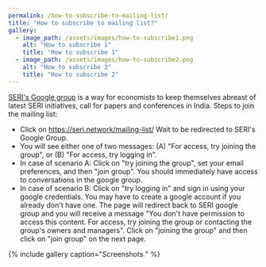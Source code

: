 ```yaml
---
permalink: /how-to-subscribe-to-mailing-list/
title: "How to subscribe to mailing list?"
gallery:
  - image_path: /assets/images/how-to-subscribe1.png
    alt: "How to subscribe 1"
    title: "How to subscribe 1"
  - image_path: /assets/images/how-to-subscribe2.png
    alt: "How to subscribe 2"
    title: "How to subscribe 2"
---
```


[SERI's Google group](https://seri.network/mailing-list/) is a way for economists to keep themselves abreast of latest SERI initiatives, call for papers and conferences in India. Steps to join the mailing list:

* Click on https://seri.network/mailing-list/ Wait to be redirected to SERI's Google Group.
* You will see either one of two messages: (A) "For access, try joining the group", or (B) "For access, try logging in".
* In case of scenario A: Click on "try joining the group", set your email preferences, and then "join group". You should immediately have access to conversations in the google group.  
* In case of scenario B: Click on "try logging in" and sign in using your google credentials. You may have to create a google account if you already don't have one. The page will redirect back to SERI google group and you will receive a message "You don't have permission to access this content. For access, try joining the group or contacting the group's owners and managers". Click on "joining the group" and then click on "join group" on the next page. 

{% include gallery caption="Screenshots " %}
